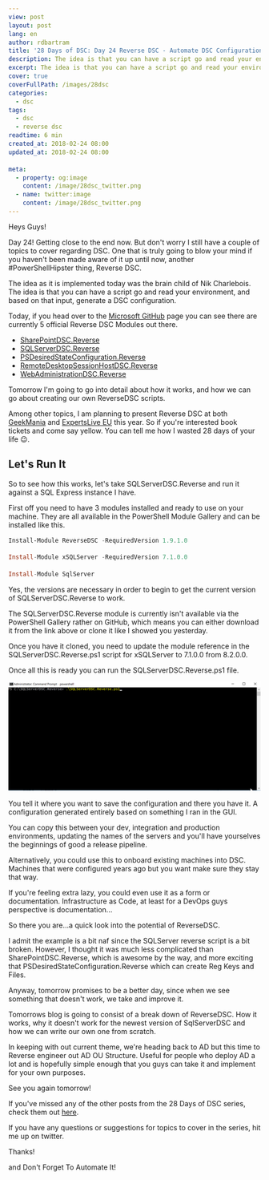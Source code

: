 ```yaml
---
view: post
layout: post
lang: en
author: rdbartram
title: '28 Days of DSC: Day 24 Reverse DSC - Automate DSC Configuration 🤯'
description: The idea is that you can have a script go and read your environment, and based on that input, generate a DSC configuration
excerpt: The idea is that you can have a script go and read your environment, and based on that input, generate a DSC configuration
cover: true
coverFullPath: /images/28dsc
categories:
  - dsc
tags:
  - dsc
  - reverse dsc
readtime: 6 min
created_at: 2018-02-24 08:00
updated_at: 2018-02-24 08:00

meta:
  - property: og:image
    content: /image/28dsc_twitter.png
  - name: twitter:image
    content: /image/28dsc_twitter.png
---
```


Heys Guys!

Day 24! Getting close to the end now. But don't worry I still have a couple of topics to cover regarding DSC. One that is truly going to blow your mind if you haven't been made aware of it up until now, another #PowerShellHipster thing, Reverse DSC.

The idea as it is implemented today was the brain child of Nik Charlebois. The idea is that you can have a script go and read your environment, and based on that input, generate a DSC configuration.

Today, if you head over to the [Microsoft GitHub](https://github.com/Microsoft/ReverseDSC) page you can see there are currently 5 official Reverse DSC Modules out there.

- [SharePointDSC.Reverse](https://github.com/Microsoft/sharepointDSC.reverse)
- [SQLServerDSC.Reverse](https://github.com/Microsoft/SQLServerDSC.Reverse)
- [PSDesiredStateConfiguration.Reverse](https://github.com/Microsoft/PSDesiredStateConfiguration.Reverse)
- [RemoteDesktopSessionHostDSC.Reverse](https://github.com/Microsoft/RemoteDesktopSessionHostDSC.Reverse)
- [WebAdministrationDSC.Reverse](https://github.com/Microsoft/WebAdministrationDSC.Reverse)

Tomorrow I'm going to go into detail about how it works, and how we can go about creating our own ReverseDSC scripts.

Among other topics, I am planning to present Reverse DSC at both [GeekMania](http://geekmania.ch/2018/) and [ExpertsLive EU](https://www.expertslive.eu/) this year. So if you're interested book tickets and come say yellow. You can tell me how I wasted 28 days of your life 😉.

## Let's Run It

So to see how this works, let's take SQLServerDSC.Reverse and run it against a SQL Express instance I have.

First off you need to have 3 modules installed and ready to use on your machine. They are all available in the PowerShell Module Gallery and can be installed like this.

```powershell
Install-Module ReverseDSC -RequiredVersion 1.9.1.0

Install-Module xSQLServer -RequiredVersion 7.1.0.0

Install-Module SqlServer
```

Yes, the versions are necessary in order to begin to get the current version of SQLServerDSC.Reverse to work.

The SQLServerDSC.Reverse module is currently isn't available via the PowerShell Gallery rather on GitHub, which means you can either download it from the link above or clone it like I showed you yesterday.

Once you have it cloned, you need to update the module reference in the SQLServerDSC.Reverse.ps1 script for xSQLServer to 7.1.0.0 from 8.2.0.0.

Once all this is ready you can run the SQLServerDSC.Reverse.ps1 file.

![SQL Reverse DSC](./images/sqlserverdsc.reverse.gif)

You tell it where you want to save the configuration and there you have it. A configuration generated entirely based on something I ran in the GUI.

You can copy this between your dev, integration and production environments, updating the names of the servers and you'll have yourselves the beginnings of good a release pipeline.

Alternatively, you could use this to onboard existing machines into DSC. Machines that were configured years ago but you want make sure they stay that way.

If you're feeling extra lazy, you could even use it as a form or documentation. Infrastructure as Code, at least for a DevOps guys perspective is documentation...

So there you are...a quick look into the potential of ReverseDSC.

I admit the example is a bit naf since the SQLServer reverse script is a bit broken. However, I thought it was much less complicated than SharePointDSC.Reverse, which is awesome by the way, and more exciting that PSDesiredStateConfiguration.Reverse which can create Reg Keys and Files.

Anyway, tomorrow promises to be a better day, since when we see something that doesn't work, we take and improve it.

Tomorrows blog is going to consist of a break down of ReverseDSC. How it works, why it doesn't work for the newest version of SqlServerDSC and how we can write our own one from scratch.

In keeping with out current theme, we're heading back to AD but this time to Reverse engineer out AD OU Structure. Useful for people who deploy AD a lot and is hopefully simple enough that you guys can take it and implement for your own purposes.

See you again tomorrow!

If you've missed any of the other posts from the 28 Days of DSC series, check them out [here](/posts/?tag=dsc).

If you have any questions or suggestions for topics to cover in the series, hit me up on twitter.

Thanks!

and Don't Forget To Automate It!
